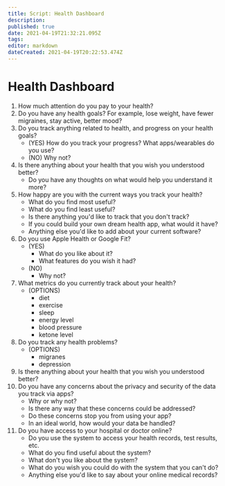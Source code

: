 ```yaml
---
title: Script: Health Dashboard
description: 
published: true
date: 2021-04-19T21:32:21.095Z
tags: 
editor: markdown
dateCreated: 2021-04-19T20:22:53.474Z
---
```


# Health Dashboard

1. How much attention do you pay to your health?
1. Do you have any health goals? For example, lose weight, have fewer migraines, stay active, better mood?
1. Do you track anything related to health, and progress on your health goals?
	- (YES) How do you track your progress? What apps/wearables do you use?
	- (NO) Why not?
1. Is there anything about your health that you wish you understood better?
	- Do you have any thoughts on what would help you understand it more?
1. How happy are you with the current ways you track your health?
	- What do you find most useful?
	- What do you find least useful?
	- Is there anything you'd like to track that you don't track?
	- If you could build your own dream health app, what would it have?
	- Anything else you'd like to add about your current software?
1. Do you use Apple Health or Google Fit?
	- (YES)
		- What do you like about it?
		- What features do you wish it had?
	- (NO)
		- Why not?
1. What metrics do you currently track about your health?
	- (OPTIONS)
		- diet
		- exercise
		- sleep
		- energy level
		- blood pressure
		- ketone level
1. Do you track any health problems?
	- (OPTIONS)
		- migranes
		- depression
1. Is there anything about your health that you wish you understood better?
1. Do you have any concerns about the privacy and security of the data you track via apps?
	- Why or why not?
	- Is there any way that these concerns could be addressed?
	- Do these concerns stop you from using your app?
	- In an ideal world, how would your data be handled?
1. Do you have access to your hospital or doctor online?
	- Do you use the system to access your health records, test results, etc.
	- What do you find useful about the system?
	- What don't you like about the system?
	- What do you wish you could do with the system that you can't do?
	- Anything else you'd like to say about your online medical records?
